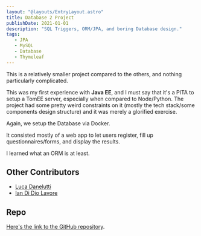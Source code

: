 ```yaml
---
layout: "@layouts/EntryLayout.astro"
title: Database 2 Project
publishDate: 2021-01-01
description: "SQL Triggers, ORM/JPA, and boring Database design."
tags:
   - JPA
   - MySQL
   - Database
   - Thymeleaf
---
```


This is a relatively smaller project compared to the others, and nothing particularly complicated.

This was my first experience with **Java EE**, and I must say that it's a PITA to setup a TomEE server, especially when compared to Node/Python. The project had some pretty weird constraints on it (mostly the tech stack/some components design structure) and it was merely a glorified exercise.

Again, we setup the Database via Docker.

It consisted mostly of a web app to let users register, fill up questionnaires/forms, and display the results.

I learned what an ORM is at least.

## Other Contributors

-  [Luca Danelutti](https://github.com/LucaDanelutti)
-  [Ian Di Dio Lavore](https://github.com/ian-ofgod)

## Repo

[Here's the link to the GitHub repository](https://github.com/andreafra/Database-2-2021-Project).
